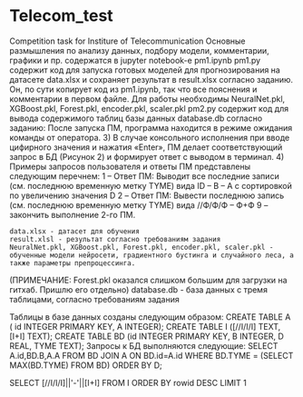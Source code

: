 # Telecom_test
Competition task for Institure of Telecommunication
Основные размышления по анализу данных, подбору модели, комментарии, графики и пр. содержатся в jupyter notebook-е pm1.ipynb
  	pm1.py содержит код для запуска готовых моделей для прогнозирования на датасете data.xlsx и сохраняет результат в result.xlsx согласно заданию. Он, по сути копирует код из pm1.ipynb, так что все пояснения и комментарии в первом файле. Для работы необходимы NeuralNet.pkl, XGBoost.pkl, Forest.pkl, encoder.pkl, scaler.pkl
	pm2.py содержит код для вывода содержимого таблиц базы данных database.db согласно заданию: 
После запуска ПМ, программа находится в режиме ожидания команды от оператора. 
3) В случае консольного исполнения при вводе цифирного значения и нажатия «Enter», ПМ делает соответствующий запрос в БД (Рисунок 2) и формирует ответ с выводом в терминал.
4) Примеры запросов пользователя и ответы ПМ представлены следующим перечнем:
	1 – Ответ ПМ: Выводит все последние записи (см. последнюю временную метку TYME) вида
ID – B – A
с сортировкой по увеличению значения D 
	2 –  Ответ ПМ: Вывести последнюю запись (см. последнюю временную метку TYME) вида
					//Ф/Ф/Ф – Ф+Ф
	9 – закончить выполнение 2-го ПМ.


	data.xlsx - датасет для обучения
	result.xlsl - результат согласно требованиям задания
	NeuralNet.pkl, XGBoost.pkl, Forest.pkl, encoder.pkl, scaler.pkl - обученные модели нейросети, градиентного бустинга и случайного леса, а также параметры препроцессинга.
(ПРИМЕЧАНИЕ: Forest.pkl оказался слишком большим для загрузки на гитхаб. Пришлю его отдельно)
	database.db - база данных с тремя таблицами, согласно требованиям задания

Таблицы в базе данных созданы следующим образом:
  CREATE TABLE A ( id INTEGER PRIMARY KEY, A INTEGER);
  CREATE TABLE I ([//I/I/I] TEXT, [I+I] TEXT);
CREATE TABLE BD (id INTEGER PRIMARY KEY, B INTEGER, D REAL, TYME TEXT);
Запросы к БД выполняются следующие:
SELECT A.id,BD.B,A.A 
FROM BD JOIN A ON BD.id=A.id 
WHERE BD.TYME = (SELECT MAX(BD.TYME) FROM BD) 
ORDER BY D;

SELECT [//I/I/I]||'-'||[I+I] FROM I ORDER BY rowid DESC LIMIT 1
